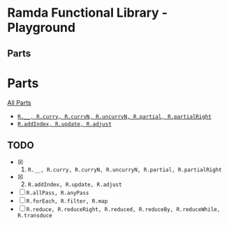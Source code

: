 # Ramda Functional Library - Playground

## Parts

# Parts

[All Parts](./parts)

- [`R.__, R.curry, R.curryN, R.uncurryN, R.partial, R.partialRight`](./parts/part1.js)
- [`R.addIndex, R.update, R.adjust`](./parts/part2.js)

## TODO

- [x] 1. `R.__, R.curry, R.curryN, R.uncurryN, R.partial, R.partialRight`
- [x] 2. `R.addIndex, R.update, R.adjust`
- [ ] `R.allPass, R.anyPass`
- [ ] `R.forEach, R.filter, R.map`
- [ ] `R.reduce, R.reduceRight, R.reduced, R.reduceBy, R.reduceWhile, R.transduce`
